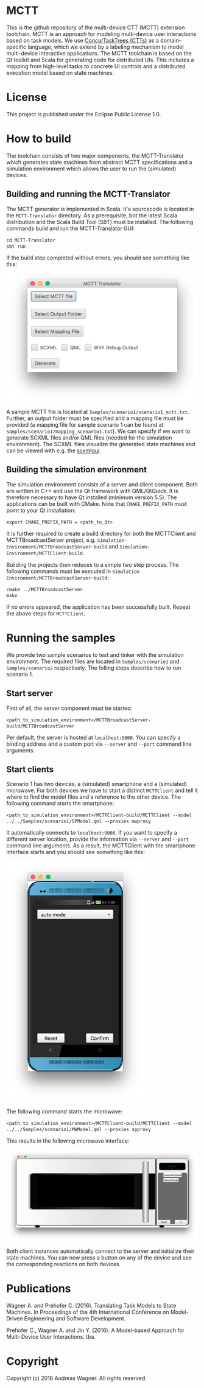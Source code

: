 # MCTT
This is the github repository of the multi-device CTT (MCTT) extension toolchain. MCTT is an approach for modeling multi-device user interactions based on task models. We use [ConcurTaskTrees (CTTs)](https://www.w3.org/2012/02/ctt/) as a domain-specific language, which we extend by a labeling mechanism to model multi-device interactive applications. The MCTT toolchain is based on the Qt toolkit and Scala for generating code for distributed UIs. This includes a mapping from high-level tasks to concrete UI controls and a distributed execution model based on state machines.

# License
This project is published under the Eclipse Public License 1.0.

# How to build
The toolchain consists of two major components, the MCTT-Translator which generates state machines from abstract MCTT specifications and a simulation environment which allows the user to run the (simulated) devices.

## Building and running the MCTT-Translator
The MCTT generator is implemented in Scala. It's sourcecode is located in the `MCTT-Translator` directory. As a prerequisite, bot the latest Scala distribution and the Scala Build Tool (SBT) must be installed. The following commands build and run the MCTT-Translator GUI:
```
cd MCTT-Translator
sbt run
```
If the build step completed without errors, you should see something like this:
![MCTT-Translator GUI](img/mctt.png "MCTT-Translator GUI")

A sample MCTT file is located at `Samples/scenario1/scenario1_mctt.txt`. Further, an output folder must be specified and a mapping file must be provided (a mapping file for sample scenario 1 can be found at `Samples/scenario1/mapping_scenario1.txt`). We can specify if we want to generate SCXML files and/or QML files (needed for the simulation environment). The SCXML files visualize the generated state machines and can be viewed with e.g. the [scxmlgui](https://github.com/fmorbini/scxmlgui).

## Building the simulation environment
The simulation environment consists of a server and client component. Both are written in C++ and use the Qt framework with QML/QtQuick. It is therefore necessary to have Qt installed (minimum version 5.5). The applications can be built with CMake. Note that `CMAKE_PREFIX_PATH` must point to your Qt installation:
```
export CMAKE_PREFIX_PATH = <path_to_Qt> 
```
It is further required to create a build directory for both the MCTTClient and MCTTBroadcastServer project, e.g. `Simulation-Environment/MCTTBroadcastServer-build` and `Simulation-Environment/MCTTClient-build`.

Building the projects then reduces to a simple two step process. The following commands must be executed in `Simulation-Environment/MCTTBroadcastServer-build`:
```
cmake ../MCTTBroadcastServer
make 
```
If no errors appeared, the application has been successfully built. Repeat the above steps for `MCTTClient`.

# Running the samples
We provide two sample scenarios to test and tinker with the simulation environment. The required files are located in `Samples/scenario1` and `Samples/scenario2` respectively. The folling steps describe how to run scenario 1.

## Start server
First of all, the server component must be started:
```
<path_to_simulation_environment>/MCTTBroadcastServer-build/MCTTBroadcastServer
```
Per default, the server is hosted at `localhost:9000`. You can specify a binding address and a custom port via `--server` and `--port` command line arguments.

## Start clients
Scenario 1 has two devices, a (simulated) smartphone and a (simulated) microwave. For both devices we have to start a distinct `MCTTClient` and tell it where to find the model files and a reference to the other device. The following command starts the smartphone:
```
<path_to_simulation_environment>/MCTTClient-build/MCTTClient --model ../../Samples/scenario1/SPModel.qml --proxies mwproxy
``` 
It automatically connects to `localhost:9000`. If you want to specify a different server location, provide the information via `--server` and `--port` command line arguments. As a result, the MCTTClient with the smartphone interface starts and you should see something like this:

![Smartphone](img/smartphone.png "Smartphone")

The following command starts the microwave:
```
<path_to_simulation_environment>/MCTTClient-build/MCTTClient --model ../../Samples/scenario1/MWModel.qml --proxies spproxy
``` 
This results in the following microwave interface:

![Microwave](img/microwave.png "Microwave")

Both client instances automatically connect to the server and initialize their state machines. You can now press a button on any of the device and see the corresponding reactions on both devices.

# Publications
Wagner A. and Prehofer C. (2016). Translating Task Models to State Machines. In Proceedings of the 4th International Conference on Model-Driven Engineering and Software Development.

Prehofer C., Wagner A. and Jin Y. (2016). A Model-based Approach for Multi-Device User Interactions. tba.

# Copyright
Copyright (c) 2016 Andreas Wagner. All rights reserved.
